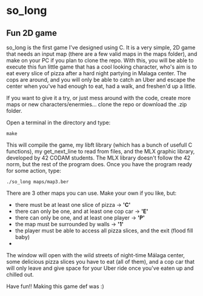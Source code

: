 # so_long
## Fun 2D game

so_long is the first game I've designed using C. It is a very simple, 2D game that needs an input map (there are a few valid maps in the maps folder), and make on your PC if you plan to clone the repo. With this, you will be able to execute this fun little game that has a cool looking character, who's aim is to eat every slice of pizza after a hard night partying in Malaga center. The cops are around, and you will only be able to catch an Uber and escape the center when you've had enough to eat, had a walk, and freshen'd up a little.

If you want to give it a try, or just mess around with the code, create more maps or new characters/enermies... clone the repo or download the .zip folder.

Open a terminal in the directory and type:
```
make
```
This will compile the game, my libft library (which has a bunch of usefull C functions), my get_next_line to read from files, and the MLX graphic library, developed by 42 CODAM students. The MLX library doesn't follow the 42 norm, but the rest of the program does.
Once you have the program ready for some action, type:
```
./so_long maps/map3.ber
```
There are 3 other maps you can use. Make your own if you like, but:
  * there must be at least one slice of pizza -> __'C'__
  * there can only be one, and at least one cop car -> __'E'__
  * there can only be one, and at least one player -> __'P'__
  * the map must be surrounded by walls -> __'1'__
  * the player must be able to access all pizza slices, and the exit (flood fill baby)
  * 
The window will open with the wild streets of night-time Málaga center, some delicious pizza slices you have to eat (all of them), and a cop car that will only leave and give space for your Uber ride once you've eaten up and chilled out.

Have fun!! Making this game def was :)
